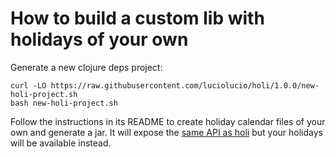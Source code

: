 # How to build a custom lib with holidays of your own

Generate a new clojure deps project:

```
curl -LO https://raw.githubusercontent.com/luciolucio/holi/1.0.0/new-holi-project.sh
bash new-holi-project.sh
```

Follow the instructions in its README to create holiday calendar files of your own and generate
a jar. It will expose the [same API as holi](https://cljdoc.org/d/io.github.luciolucio/holi/1.0.0/api/luciolucio.holi)
but your holidays will be available instead.
